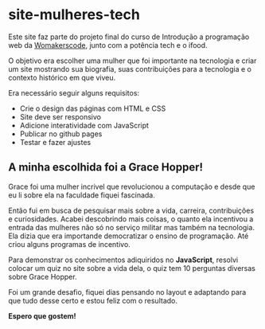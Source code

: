 # site-mulheres-tech
 Este site faz parte do projeto final do curso de Introdução a programação web da [Womakerscode](https://github.com/WoMakersCode), junto com a potência tech e o ifood.

 O objetivo era escolher uma mulher que foi importante na tecnologia e criar um site mostrando sua biografia, suas contribuições para a tecnologia e o contexto histórico em que viveu.



 Era necessário seguir alguns requisitos: 

 - Crie o design das páginas com HTML e CSS
 - Site deve ser responsivo
 - Adicione interatividade com JavaScript
 - Publicar no github pages
 - Testar e fazer ajustes

 ## A minha escolhida foi a Grace Hopper!
 Grace foi uma mulher incrivel que revolucionou a computação e desde que eu li sobre ela na faculdade fiquei fascinada.

 Então fui em busca de pesquisar mais sobre a vida, carreira, contribuições e curiosidades. Acabei descobrindo mais coisas, o quanto ela incentivou a entrada das mulheres não só no serviço militar mas também na tecnologia. 
 Ela dizia que era importande democratizar o ensino de programação. Até criou alguns programas de incentivo.

Para demonstrar os conhecimentos adiquiridos no **JavaScript**, resolvi colocar um quiz no site sobre a vida dela, o quiz tem 10 perguntas diversas sobre Grace Hopper. 

Foi um grande desafio, fiquei dias pensando no layout e adaptando para que tudo desse certo e estou feliz com o resultado. 



**Espero que gostem!**
